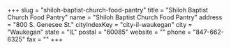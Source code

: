 +++
slug = "shiloh-baptist-church-food-pantry"
title = "Shiloh Baptist Church Food Pantry"
name = "Shiloh Baptist Church Food Pantry"
address = "800 S. Genesee St."
cityIndexKey = "city-il-waukegan"
city = "Waukegan"
state = "IL"
postal = "60085"
website = ""
phone = "847-662-6325"
fax = ""
+++
